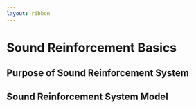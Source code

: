 ```yaml
---
layout: ribbon
---
```


# Sound Reinforcement Basics

## Purpose of Sound Reinforcement System

## Sound Reinforcement System Model
